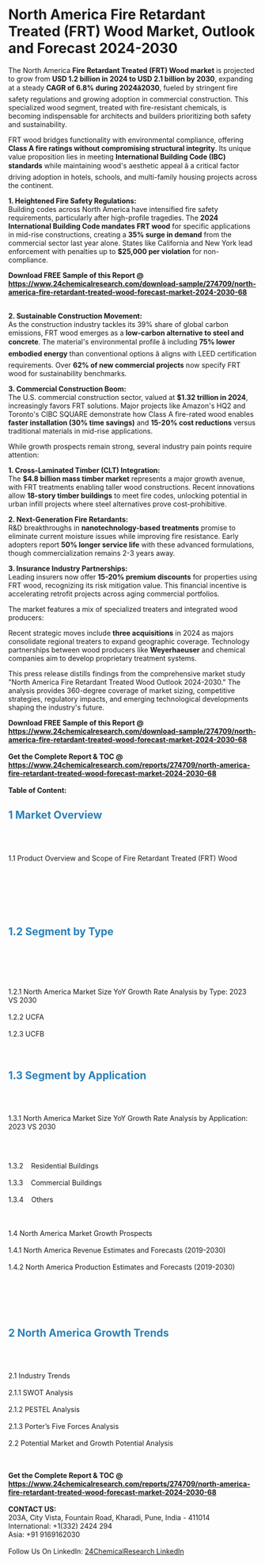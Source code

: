 <h1>North America Fire Retardant Treated (FRT) Wood Market, Outlook and Forecast 2024-2030</h1><p>The North America <strong>Fire Retardant Treated (FRT) Wood market</strong> is projected to grow from <strong>USD 1.2 billion in 2024 to USD 2.1 billion by 2030</strong>, expanding at a steady <strong>CAGR of 6.8% during 2024â2030</strong>, fueled by stringent fire safety regulations and growing adoption in commercial construction. This specialized wood segment, treated with fire-resistant chemicals, is becoming indispensable for architects and builders prioritizing both safety and sustainability.</p><p>FRT wood bridges functionality with environmental compliance, offering <strong>Class A fire ratings without compromising structural integrity</strong>. Its unique value proposition lies in meeting <strong>International Building Code (IBC) standards</strong> while maintaining wood's aesthetic appeal â a critical factor driving adoption in hotels, schools, and multi-family housing projects across the continent.</p><p><strong>1. Heightened Fire Safety Regulations:</strong><br>
Building codes across North America have intensified fire safety requirements, particularly after high-profile tragedies. The <strong>2024 International Building Code mandates FRT wood</strong> for specific applications in mid-rise constructions, creating a <strong>35% surge in demand</strong> from the commercial sector last year alone. States like California and New York lead enforcement with penalties up to <strong>$25,000 per violation</strong> for non-compliance.</p><div><b>Download FREE Sample of this Report @ 
            <a href="https://www.24chemicalresearch.com/download-sample/274709/north-america-fire-retardant-treated-wood-forecast-market-2024-2030-68">
            https://www.24chemicalresearch.com/download-sample/274709/north-america-fire-retardant-treated-wood-forecast-market-2024-2030-68</a></b></div><br><p><strong>2. Sustainable Construction Movement:</strong><br>
As the construction industry tackles its 39% share of global carbon emissions, FRT wood emerges as a <strong>low-carbon alternative to steel and concrete</strong>. The material's environmental profile â including <strong>75% lower embodied energy</strong> than conventional options â aligns with LEED certification requirements. Over <strong>62% of new commercial projects</strong> now specify FRT wood for sustainability benchmarks.</p><p><strong>3. Commercial Construction Boom:</strong><br>
The U.S. commercial construction sector, valued at <strong>$1.32 trillion in 2024</strong>, increasingly favors FRT solutions. Major projects like Amazon's HQ2 and Toronto's CIBC SQUARE demonstrate how Class A fire-rated wood enables <strong>faster installation (30% time savings)</strong> and <strong>15-20% cost reductions</strong> versus traditional materials in mid-rise applications.</p><p>While growth prospects remain strong, several industry pain points require attention:</p><p><strong>1. Cross-Laminated Timber (CLT) Integration:</strong><br>
The <strong>$4.8 billion mass timber market</strong> represents a major growth avenue, with FRT treatments enabling taller wood constructions. Recent innovations allow <strong>18-story timber buildings</strong> to meet fire codes, unlocking potential in urban infill projects where steel alternatives prove cost-prohibitive.</p><p><strong>2. Next-Generation Fire Retardants:</strong><br>
R&amp;D breakthroughs in <strong>nanotechnology-based treatments</strong> promise to eliminate current moisture issues while improving fire resistance. Early adopters report <strong>50% longer service life</strong> with these advanced formulations, though commercialization remains 2-3 years away.</p><p><strong>3. Insurance Industry Partnerships:</strong><br>
Leading insurers now offer <strong>15-20% premium discounts</strong> for properties using FRT wood, recognizing its risk mitigation value. This financial incentive is accelerating retrofit projects across aging commercial portfolios.</p><p>The market features a mix of specialized treaters and integrated wood producers:</p><p>Recent strategic moves include <strong>three acquisitions</strong> in 2024 as majors consolidate regional treaters to expand geographic coverage. Technology partnerships between wood producers like <strong>Weyerhaeuser</strong> and chemical companies aim to develop proprietary treatment systems.</p><p>This press release distills findings from the comprehensive market study "North America Fire Retardant Treated Wood Outlook 2024-2030." The analysis provides 360-degree coverage of market sizing, competitive strategies, regulatory impacts, and emerging technological developments shaping the industry's future.</p><div><b>Download FREE Sample of this Report @ 
            <a href="https://www.24chemicalresearch.com/download-sample/274709/north-america-fire-retardant-treated-wood-forecast-market-2024-2030-68">
            https://www.24chemicalresearch.com/download-sample/274709/north-america-fire-retardant-treated-wood-forecast-market-2024-2030-68</a></b></div><br><div><b>Get the Complete Report & TOC @ 
            <a href="https://www.24chemicalresearch.com/reports/274709/north-america-fire-retardant-treated-wood-forecast-market-2024-2030-68">
            https://www.24chemicalresearch.com/reports/274709/north-america-fire-retardant-treated-wood-forecast-market-2024-2030-68</a></b></div><br>
            <b>Table of Content:</b><p><h2><strong><span style="color:#2980b9">1 Market Overview&nbsp;&nbsp;</span></strong> &nbsp;</h2><br />
<br />
<p>1.1 Product Overview and Scope of Fire Retardant Treated (FRT) Wood&nbsp;&nbsp;</p><br />
<br />
<h2>&nbsp;<br /><br />
<span style="color:#2980b9"><strong>1.2 Segment by Type&nbsp;&nbsp;</strong></span> &nbsp;</h2><br />
<br />
<p><br /><br />
1.2.1 North America Market Size YoY Growth Rate Analysis by Type: 2023 VS 2030&nbsp;&nbsp; &nbsp;<br /><br />
1.2.2 UCFA&nbsp;&nbsp; &nbsp;<br /><br />
1.2.3 UCFB<br /><br />
<br />
<h2><strong><span style="color:#2980b9">1.3 Segment by Application&nbsp;&nbsp; &nbsp;</span></strong></h2><br />
<br />
<p>1.3.1 North America Market Size YoY Growth Rate Analysis by Application: 2023 VS 2030&nbsp;&nbsp; &nbsp;</p><br />
<br />
<p>1.3.2&nbsp;&nbsp; &nbsp;Residential Buildings<br /><br />
1.3.3&nbsp;&nbsp; &nbsp;Commercial Buildings<br /><br />
1.3.4&nbsp;&nbsp; &nbsp;Others<br /><br />
&nbsp;&nbsp; &nbsp;<br /><br />
1.4 North America Market Growth Prospects&nbsp;&nbsp; &nbsp;<br /><br />
1.4.1 North America Revenue Estimates and Forecasts (2019-2030)&nbsp;&nbsp; &nbsp;<br /><br />
1.4.2 North America Production Estimates and Forecasts (2019-2030)<br /><br />
&nbsp;&nbsp; &nbsp;</p><br />
<br />
<h2><strong><span style="color:#2980b9">2 North America Growth Trends&nbsp;</span></strong>&nbsp; &nbsp;</h2><br />
<br />
<p>2.1 Industry Trends&nbsp;&nbsp; &nbsp;<br /><br />
2.1.1 SWOT Analysis&nbsp;&nbsp; &nbsp;<br /><br />
2.1.2 PESTEL Analysis&nbsp;&nbsp; &nbsp;<br /><br />
2.1.3 Porter&rsquo;s Five Forces Analysis&nbsp;&nbsp; &nbsp;<br /><br />
2.2 Potential Market and Growth Potential Analysis<br /><br />
&nbsp;&nbsp;</p><div><b>Get the Complete Report & TOC @ 
            <a href="https://www.24chemicalresearch.com/reports/274709/north-america-fire-retardant-treated-wood-forecast-market-2024-2030-68">
            https://www.24chemicalresearch.com/reports/274709/north-america-fire-retardant-treated-wood-forecast-market-2024-2030-68</a></b></div><br><b>CONTACT US:</b><br>
            203A, City Vista, Fountain Road, Kharadi, Pune, India - 411014<br>
            International: +1(332) 2424 294<br>
            Asia: +91 9169162030 <br><br>
            Follow Us On LinkedIn: <a href="https://www.linkedin.com/company/24chemicalresearch/">24ChemicalResearch LinkedIn</a>